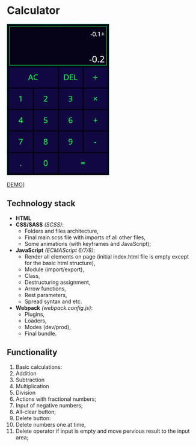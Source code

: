 # Calculator #
![Calculator](preview.png)

[DEMO](https://gleb-bayeshko.github.io/calculator/)]

## Technology stack ##
* **HTML**
* **CSS/SASS** *(SCSS)*:
  * Folders and files architecture,
  * Final main.scss file with imports of all other files,
  * Some animations (with keyframes and JavaScript);
* **JavaScript** *(ECMAScript 6/7/8)*:
  * Render all elements on page (initial index.html file is empty except for the basic html structure),
  * Module (import/export),
  * Class,
  * Destructuring assignment,
  * Arrow functions,
  * Rest parameters,
  * Spread syntax and etc.
* **Webpack** *(webpack.config.js)*:
  * Plugins,
  * Loaders,
  * Modes (dev/prod),
  * Final bundle.

## Functionality ##
1. Basic calculations:
  1. Addition
  1. Subtraction
  1. Multiplication
  1. Division
1. Actions with fractional numbers;
1. Input of negative numbers;
1. All-clear button;
1. Delete button:
  1. Delete numbers one at time,
  1. Delete operator if input is empty and move pervious result to the input area;